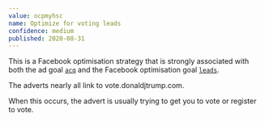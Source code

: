 ```yaml
---
value: ocpmyhsc
name: Optimize for voting leads
confidence: medium
published: 2020-08-31
---
```


This is a Facebook optimisation strategy that is strongly associated with
both the ad goal [`acq`](/campaigns/trump/ad_codes/5/against/17) and
the Facebook optimisation goal [`leads`](/campaigns/trump/ad_codes/5/against/18).

The adverts nearly all link to vote.donaldjtrump.com.

When this occurs, the advert is usually trying to get you to vote or
register to vote.
